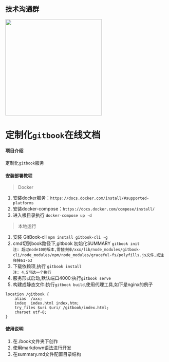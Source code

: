 ## 技术沟通群
<img src="https://raw.githubusercontent.com/wang-xiaowu/picture_repository/master/behappy_group.jpg" width="300px">

# 定制化`gitbook`在线文档

#### 项目介绍
定制化`gitbook`服务

#### 安装部署教程

> Docker

1. 安装docker服务：`https://docs.docker.com/install/#supported-platforms`
2. 安装docker-compose：`https://docs.docker.com/compose/install/`
3. 进入根目录执行 `docker-compose up -d`

> 本地运行

1. 安装 GitBook-cli `npm install gitbook-cli -g`
2. cmd切到book路径下,gitbook 初始化SUMMARY `gitbook init`   
   `注: 超过node10的版本,需替换掉/xxx/lib/node_modules/gitbook-cli/node_modules/npm/node_modules/graceful-fs/polyfills.js文件,或注释掉61-63`
3. 下载依赖项,执行 `gitbook install `  
   `注: 4,5可选一个执行`
4. 服务形式启动,默认端口4000:执行`gitbook serve`
5. 构建成静态文件:执行`gitbook build`,使用代理工具,如下是nginx的例子

~~~
location /gitbook {
    alias  /xxx;
    index  index.html index.htm;
    try_files $uri $uri/ /gitbook/index.html;
    charset utf-8;
}
~~~

#### 使用说明
1. 在./book文件夹下创作
2. 使用markdown语法进行开发
3. 在summary.md文件配置目录结构
